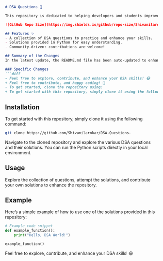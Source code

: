 ```markdown
# DSA Questions 🚀

This repository is dedicated to helping developers and students improve their skills in Data Structures and Algorithms (DSA) through a collection of curated questions and solutions.

![GitHub Repo Size](https://img.shields.io/github/repo-size/Shivanilarokar/DSA-Questions-) ![Contributors](https://img.shields.io/github/contributors/Shivanilarokar/DSA-Questions-) ![Issues](https://img.shields.io/github/issues/Shivanilarokar/DSA-Questions-)

## Features ✨
- A collection of DSA questions to practice and enhance your skills.
- Solutions provided in Python for easy understanding.
- Community-driven: contributions are welcome!

## Summary of the Changes
In the latest update, the README.md file has been auto-updated to enhance clarity and provide a better user experience. Here are the specific changes made:

### Specific Changes
```diff
- Feel free to explore, contribute, and enhance your DSA skills! 😃
+ Feel free to contribute, and happy coding! 🎉
- To get started, clone the repository using:
+ To get started with this repository, simply clone it using the following command:
```

## Installation
To get started with this repository, simply clone it using the following command:
```bash
git clone https://github.com/Shivanilarokar/DSA-Questions-
```

Navigate to the cloned repository and explore the various DSA questions and their solutions. You can run the Python scripts directly in your local environment.

## Usage
Explore the collection of questions, attempt the solutions, and contribute your own solutions to enhance the repository.

## Example
Here’s a simple example of how to use one of the solutions provided in this repository:
```python
# Example code snippet
def example_function():
    print("Hello, DSA World!")

example_function()
```

Feel free to explore, contribute, and enhance your DSA skills! 😃
```